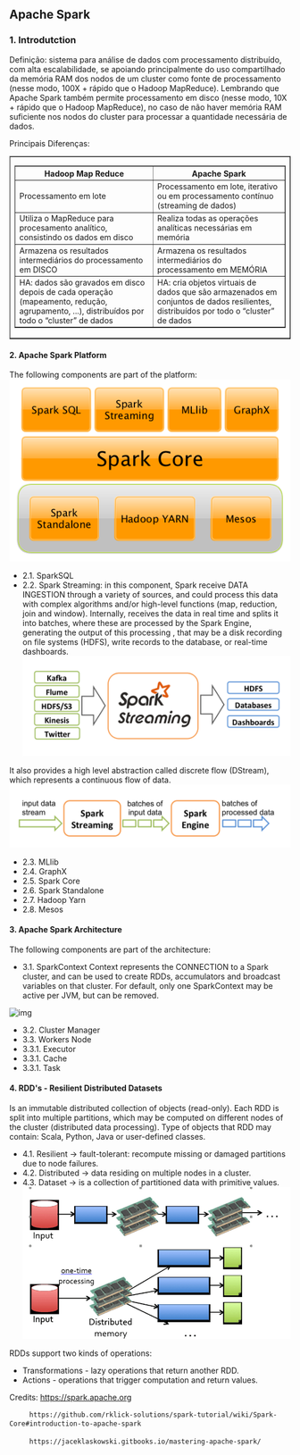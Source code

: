 ## Apache Spark
### 1. Introdutction
Definição: sistema para análise de dados com processamento distribuído, com alta escalabilidade, se apoiando principalmente do uso compartilhado da memória RAM dos nodos de um cluster como fonte de processamento (nesse modo, 100X + rápido que o Hadoop MapReduce). Lembrando que Apache Spark também permite processamento em disco (nesse modo, 10X + rápido que o Hadoop MapReduce), no caso de não haver memória RAM suficiente nos nodos do cluster para processar a quantidade necessária de dados.

Principais Diferenças:

<html>
   <body>
      <table border = "1" width = "100%">         
         <tr>
            <td>
               <table border = "1" width = "100%">
                  <tr>
                     <th>Hadoop Map Reduce</th>
                     <th>Apache Spark</th>
                  </tr>
                  <tr>
                     <td>Processamento em lote</td>
                     <td>Processamento em lote, iterativo ou em processamento contínuo (streaming de dados)</td>
                  </tr>
                  <tr>
                     <td>Utiliza o MapReduce para procesamento analítico, consistindo os dados em disco</td>
                     <td>Realiza todas as operações analíticas necessárias em memória</td>
                  </tr>
                  <tr>
                     <td>Armazena os resultados intermediários do processamento em DISCO</td>
                     <td>Armazena os resultados intermediários do processamento em MEMÓRIA</td>
                  </tr>
                  <tr>
                     <td>HA: dados são gravados em disco depois de cada operação (mapeamento, redução, agrupamento, ...), distribuídos por todo o “cluster” de dados</td>
                     <td>HA: cria objetos virtuais de dados que são armazenados em conjuntos de dados resilientes, distribuídos por todo o “cluster” de dados</td>
                  </tr>
               </table>
            </td>
         </tr>
      </table>
   </body>
</html>

#### 2. Apache Spark Platform
The following components are part of the platform:
![img](https://github.com/daniellj/DistributedComputing/blob/master/ApacheSpark/Concepts/img/apache-spark-platform.png)
- 2.1. SparkSQL
- 2.2. Spark Streaming: in this component, Spark receive DATA INGESTION through a variety of sources, and could process this data with complex algorithms and/or high-level functions (map, reduction, join and window). Internally, receives the data in real time and splits it into batches, where these are processed by the Spark Engine, generating the output of this processing , that may be a disk recording on file systems (HDFS), write records to the database, or real-time dashboards.
![img](https://github.com/daniellj/DistributedComputing/blob/master/ApacheSpark/Concepts/img/apache-spark-streaming-arch.png)

It also provides a high level abstraction called discrete flow (DStream), which represents a continuous flow of data.
![img](https://github.com/daniellj/DistributedComputing/blob/master/ApacheSpark/Concepts/img/apache-spark-streaming-flow.png)
- 2.3. MLlib
- 2.4. GraphX
- 2.5. Spark Core
- 2.6. Spark Standalone
- 2.7. Hadoop Yarn
- 2.8. Mesos

#### 3. Apache Spark Architecture
The following components are part of the architecture:
- 3.1. SparkContext
Context represents the CONNECTION to a Spark cluster, and can be used to create RDDs, accumulators and broadcast variables on that cluster. For default, only one SparkContext may be active per JVM, but can be removed.

![img](https://github.com/daniellj/DistributedComputing/blob/master/ApacheSpark/Concepts/img/apache-spark-arch.png)

- 3.2. Cluster Manager
- 3.3. Workers Node
- 3.3.1. Executor
- 3.3.1. Cache
- 3.3.1. Task

#### 4. RDD's - Resilient Distributed Datasets
Is an immutable distributed collection of objects (read-only). Each RDD is split into multiple partitions, which may be computed on different nodes of the cluster (distributed data processing). Type of objects that RDD may contain: Scala, Python, Java or user-defined classes.
- 4.1. Resilient -> fault-tolerant: recompute missing or damaged partitions due to node failures.
- 4.2. Distributed -> data residing on multiple nodes in a cluster.
- 4.3. Dataset -> is a collection of partitioned data with primitive values.
![img](https://github.com/daniellj/DistributedComputing/blob/master/ApacheSpark/Concepts/img/apache-spark-RDD.png)
	
RDDs support two kinds of operations:
- Transformations - lazy operations that return another RDD.
- Actions - operations that trigger computation and return values.

Credits: https://spark.apache.org

		 https://github.com/rklick-solutions/spark-tutorial/wiki/Spark-Core#introduction-to-apache-spark

		 https://jaceklaskowski.gitbooks.io/mastering-apache-spark/